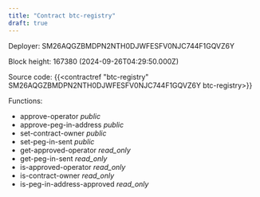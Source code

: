 ```yaml
---
title: "Contract btc-registry"
draft: true
---
```

Deployer: SM26AQGZBMDPN2NTH0DJWFESFV0NJC744F1GQVZ6Y


 



Block height: 167380 (2024-09-26T04:29:50.000Z)

Source code: {{<contractref "btc-registry" SM26AQGZBMDPN2NTH0DJWFESFV0NJC744F1GQVZ6Y btc-registry>}}

Functions:

* approve-operator _public_
* approve-peg-in-address _public_
* set-contract-owner _public_
* set-peg-in-sent _public_
* get-approved-operator _read_only_
* get-peg-in-sent _read_only_
* is-approved-operator _read_only_
* is-contract-owner _read_only_
* is-peg-in-address-approved _read_only_
